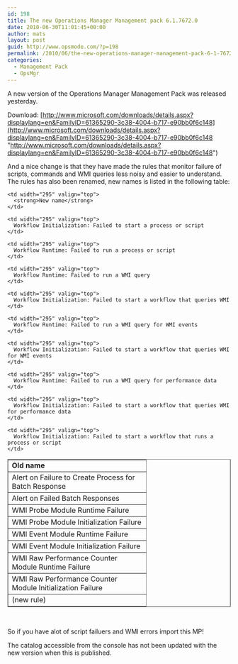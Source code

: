 ```yaml
---
id: 198
title: The new Operations Manager Management pack 6.1.7672.0
date: 2010-06-30T11:01:45+00:00
author: mats
layout: post
guid: http://www.opsmode.com/?p=198
permalink: /2010/06/the-new-operations-manager-management-pack-6-1-7672-0/
categories:
  - Management Pack
  - OpsMgr
---
```

A new version of the Operations Manager Management Pack was released yesterday.

Download: [http://www.microsoft.com/downloads/details.aspx?displaylang=en&FamilyID=61365290-3c38-4004-b717-e90bb0f6c148](http://www.microsoft.com/downloads/details.aspx?displaylang=en&FamilyID=61365290-3c38-4004-b717-e90bb0f6c148 "http://www.microsoft.com/downloads/details.aspx?displaylang=en&FamilyID=61365290-3c38-4004-b717-e90bb0f6c148")

And a nice change is that they have made the rules that monitor failure of scripts, commands and WMI queries less noisy and easier to understand. The rules has also been renamed, new names is listed in the following table:

<table border="1" cellspacing="0" cellpadding="0">
  <tr>
    <td width="295" valign="top">
      <strong>Old name</strong>
    </td>
    
    <td width="295" valign="top">
      <strong>New name</strong>
    </td>
  </tr>
  
  <tr>
    <td width="295" valign="top">
      Alert on Failure to Create Process for Batch Response
    </td>
    
    <td width="295" valign="top">
      Workflow Initialization: Failed to start a process or script
    </td>
  </tr>
  
  <tr>
    <td width="295" valign="top">
      Alert on Failed Batch Responses
    </td>
    
    <td width="295" valign="top">
      Workflow Runtime: Failed to run a process or script
    </td>
  </tr>
  
  <tr>
    <td width="295" valign="top">
      WMI Probe Module Runtime Failure
    </td>
    
    <td width="295" valign="top">
      Workflow Runtime: Failed to run a WMI query
    </td>
  </tr>
  
  <tr>
    <td width="295" valign="top">
      WMI Probe Module Initialization Failure
    </td>
    
    <td width="295" valign="top">
      Workflow Initialization: Failed to start a workflow that queries WMI
    </td>
  </tr>
  
  <tr>
    <td width="295" valign="top">
      WMI Event Module Runtime Failure
    </td>
    
    <td width="295" valign="top">
      Workflow Runtime: Failed to run a WMI query for WMI events
    </td>
  </tr>
  
  <tr>
    <td width="295" valign="top">
      WMI Event Module Initialization Failure
    </td>
    
    <td width="295" valign="top">
      Workflow Initialization: Failed to start a workflow that queries WMI for WMI events
    </td>
  </tr>
  
  <tr>
    <td width="295" valign="top">
      WMI Raw Performance Counter Module Runtime Failure
    </td>
    
    <td width="295" valign="top">
      Workflow Runtime: Failed to run a WMI query for performance data
    </td>
  </tr>
  
  <tr>
    <td width="295" valign="top">
      WMI Raw Performance Counter Module Initialization Failure
    </td>
    
    <td width="295" valign="top">
      Workflow Initialization: Failed to start a workflow that queries WMI for performance data
    </td>
  </tr>
  
  <tr>
    <td width="295" valign="top">
      (new rule)
    </td>
    
    <td width="295" valign="top">
      Workflow Initialization: Failed to start a workflow that runs a process or script
    </td>
  </tr>
</table>

 

So if you have alot of script failuers and WMI errors import this MP!

The catalog accessible from the console has not been updated with the new version when this is published.